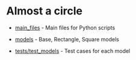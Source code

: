 # Almost a circle

- [main_files](https://github.com/KristiSeraj/holbertonschool-higher_level_programming/tree/main/0x0C-python-almost_a_circle/main_files) - Main files for Python scripts

- [models](https://github.com/KristiSeraj/holbertonschool-higher_level_programming/tree/main/0x0C-python-almost_a_circle/models) - Base, Rectangle, Square models 

- [tests/test_models](https://github.com/KristiSeraj/holbertonschool-higher_level_programming/tree/main/0x0C-python-almost_a_circle/tests/test_models) - Test cases for each model
